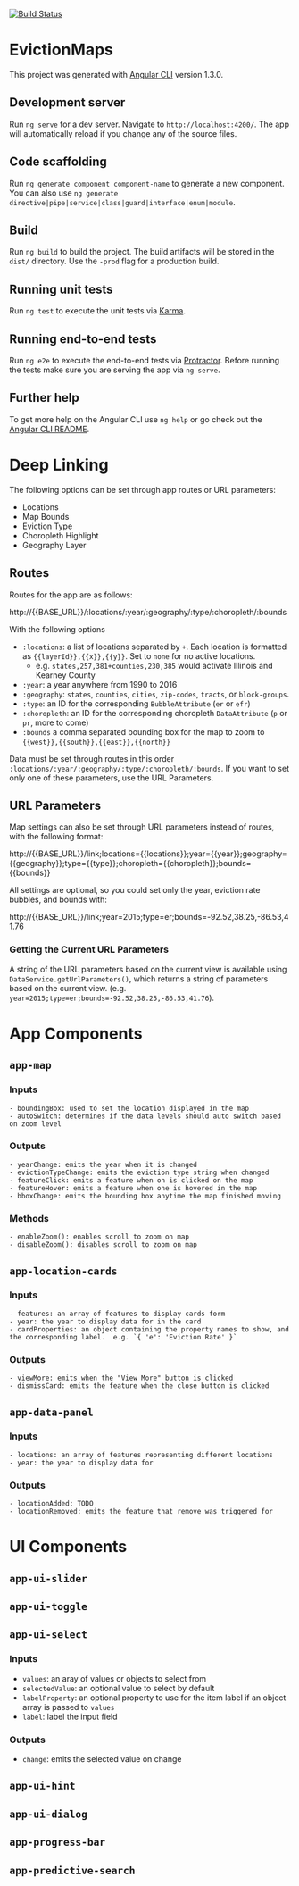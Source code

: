 [![Build Status](https://travis-ci.org/EvictionLab/eviction-maps.svg?branch=master)](https://travis-ci.org/EvictionLab/eviction-maps)

# EvictionMaps

This project was generated with [Angular CLI](https://github.com/angular/angular-cli) version 1.3.0.

## Development server

Run `ng serve` for a dev server. Navigate to `http://localhost:4200/`. The app will automatically reload if you change any of the source files.

## Code scaffolding

Run `ng generate component component-name` to generate a new component. You can also use `ng generate directive|pipe|service|class|guard|interface|enum|module`.

## Build

Run `ng build` to build the project. The build artifacts will be stored in the `dist/` directory. Use the `-prod` flag for a production build.

## Running unit tests

Run `ng test` to execute the unit tests via [Karma](https://karma-runner.github.io).

## Running end-to-end tests

Run `ng e2e` to execute the end-to-end tests via [Protractor](http://www.protractortest.org/).
Before running the tests make sure you are serving the app via `ng serve`.

## Further help

To get more help on the Angular CLI use `ng help` or go check out the [Angular CLI README](https://github.com/angular/angular-cli/blob/master/README.md).

# Deep Linking

The following options can be set through app routes or URL parameters:

  - Locations
  - Map Bounds
  - Eviction Type
  - Choropleth Highlight
  - Geography Layer

## Routes

Routes for the app are as follows:

http://{{BASE_URL}}/:locations/:year/:geography/:type/:choropleth/:bounds

With the following options

  - `:locations`: a list of locations separated by `+`.  Each location is formatted as `{{layerId}},{{x}},{{y}}`.  Set to `none` for no active locations.
    - e.g. `states,257,381+counties,230,385` would activate Illinois and Kearney County
  - `:year`: a year anywhere from 1990 to 2016
  - `:geography`: `states`, `counties`, `cities`, `zip-codes`, `tracts`, or `block-groups`. 
  - `:type`: an ID for the corresponding `BubbleAttribute` (`er` or `efr`)
  - `:choropleth`: an ID for the corresponding choropleth `DataAttribute` (`p` or `pr`, more to come)
  - `:bounds` a comma separated bounding box for the map to zoom to `{{west}},{{south}},{{east}},{{north}}`

Data must be set through routes in this order `:locations/:year/:geography/:type/:choropleth/:bounds`.  If you want to set only one of these parameters, use the URL Parameters.

## URL Parameters

Map settings can also be set through URL parameters instead of routes, with the following format:

http://{{BASE_URL}}/link;locations={{locations}};year={{year}};geography={{geography}};type={{type}};choropleth={{choropleth}};bounds={{bounds}}

All settings are optional, so you could set only the year, eviction rate bubbles, and bounds with:

http://{{BASE_URL}}/link;year=2015;type=er;bounds=-92.52,38.25,-86.53,41.76

### Getting the Current URL Parameters

A string of the URL parameters based on the current view is available using `DataService.getUrlParameters()`, which returns a string of parameters based on the current view.  (e.g. `year=2015;type=er;bounds=-92.52,38.25,-86.53,41.76`).

# App Components 

## `app-map`

### Inputs

    - boundingBox: used to set the location displayed in the map
    - autoSwitch: determines if the data levels should auto switch based on zoom level

### Outputs

    - yearChange: emits the year when it is changed
    - evictionTypeChange: emits the eviction type string when changed
    - featureClick: emits a feature when on is clicked on the map
    - featureHover: emits a feature when one is hovered in the map
    - bboxChange: emits the bounding box anytime the map finished moving

### Methods

    - enableZoom(): enables scroll to zoom on map
    - disableZoom(): disables scroll to zoom on map


## `app-location-cards`

### Inputs

    - features: an array of features to display cards form
    - year: the year to display data for in the card
    - cardProperties: an object containing the property names to show, and the corresponding label.  e.g. `{ 'e': 'Eviction Rate' }`

### Outputs

    - viewMore: emits when the "View More" button is clicked
    - dismissCard: emits the feature when the close button is clicked


## `app-data-panel`

### Inputs

    - locations: an array of features representing different locations
    - year: the year to display data for
    
### Outputs

    - locationAdded: TODO
    - locationRemoved: emits the feature that remove was triggered for

# UI Components 

## `app-ui-slider`

## `app-ui-toggle`

## `app-ui-select`

### Inputs
  - `values`: an aray of values or objects to select from
  - `selectedValue`: an optional value to select by default
  - `labelProperty`: an optional property to use for the item label if an object array is passed to `values`
  - `label`: label the input field

### Outputs
  - `change`: emits the selected value on change

## `app-ui-hint`

## `app-ui-dialog`

## `app-progress-bar`

## `app-predictive-search`

